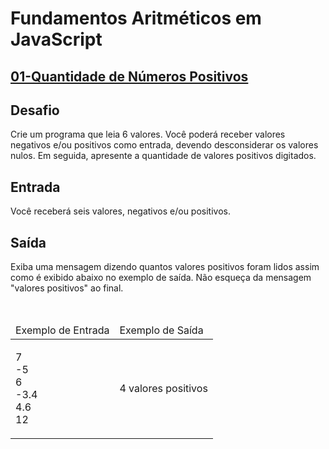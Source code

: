 <h1>Fundamentos Aritméticos em JavaScript</h1> 

<h2>
<a target="_blank" href="https://github.com/JefersonMelo/07-DIO/blob/master/04-HTML-Web-Developer/04-Fundamentos-Aritmeticos-em-JavaScript/01-Quantidade-de-Numeros-Positivos/js/Quantidade-de-Numeros-Positivos.js">
01-Quantidade de Números Positivos
</a>
</h2>
<div><div>
<div>
<h2>Desafio</h2>

<p>Crie&nbsp;um programa que leia 6 valores. Você poderá receber&nbsp;valores negativos e/ou positivos como entrada, devendo&nbsp;desconsiderar&nbsp;os valores nulos.&nbsp;Em seguida, apresente a quantidade de valores positivos digitados.</p>
</div>

<h2>Entrada</h2>

<div>
<p>Você receberá seis valores, negativos e/ou positivos.</p>
</div>

<h2>Saída</h2>

<div>
<p>Exiba&nbsp;uma mensagem dizendo quantos valores positivos foram lidos assim como é exibido abaixo no exemplo de saída. Não esqueça da mensagem "valores positivos" ao final.</p>
</div>

<div>&nbsp;</div>

<table>
	<thead>
		<tr>
			<td>Exemplo de Entrada</td>
			<td>Exemplo de Saída</td>
		</tr>
	</thead>
	<tbody>
		<tr>
			<td>
			<p>7<br>
			-5<br>
			6<br>
			-3.4<br>
			4.6<br>
			12</p>
			</td>
			<td>
			<p>4 valores positivos</p>
			</td>
		</tr>
	</tbody>
</table>

</div><br></div>
